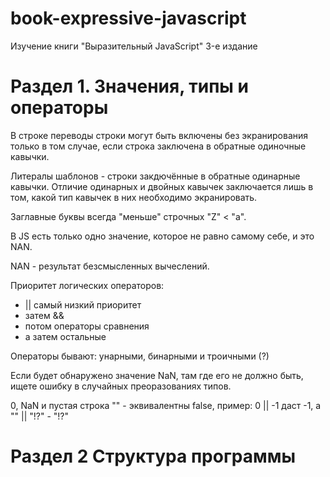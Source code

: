 # book-expressive-javascript
Изучение книги "Выразительный JavaScript" 3-е издание


# Раздел 1. Значения, типы и операторы

В строке переводы строки могут быть включены без экранирования
только в том случае, если строка заключена в обратные одиночные
кавычки.

Литералы шаблонов - строки закдючённые в обратные одинарные кавычки.
Отличие одинарных и двойных кавычек заключается лишь в том, какой тип
кавычек в них необходимо экранировать.

Заглавные буквы всегда "меньше" строчных "Z" < "a".

В JS есть только одно значение, которое не равно
самому себе, и это NAN.

NAN - результат безсмысленных вычеслений.

Приоритет логических операторов:
- || самый низкий приоритет
- затем &&
- потом операторы сравнения
- а затем остальные

Операторы бывают: унарными, бинарными и троичными (?)

Если будет обнаружено значение NaN, там где его не должно быть,
ищете ошибку в случайных преоразованиях типов.

0, NaN и пустая строка "" - эквивалентны false, пример:
0 || -1 даст -1, а "" || "!?" - "!?"

# Раздел 2 Структура программы